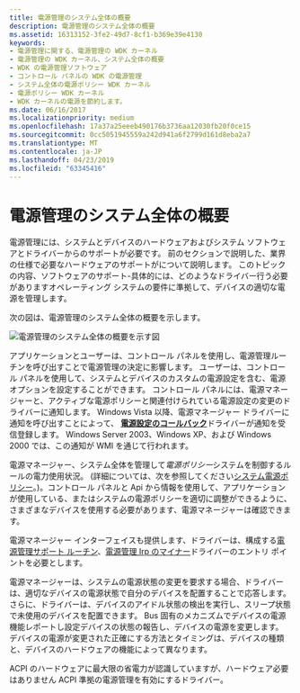 ```yaml
---
title: 電源管理のシステム全体の概要
description: 電源管理のシステム全体の概要
ms.assetid: 16313152-3fe2-49d7-8cf1-b369e39e4130
keywords:
- 電源管理に関する、電源管理の WDK カーネル
- 電源管理の WDK カーネル、システム全体の概要
- WDK の電源管理ソフトウェア
- コントロール パネルの WDK の電源管理
- システム全体の電源ポリシー WDK カーネル
- 電源ポリシー WDK カーネル
- WDK カーネルの電源を節約します。
ms.date: 06/16/2017
ms.localizationpriority: medium
ms.openlocfilehash: 17a37a25eeeb490176b3736aa12030fb20f0ce15
ms.sourcegitcommit: 0cc5051945559a242d941a6f2799d161d8eba2a7
ms.translationtype: MT
ms.contentlocale: ja-JP
ms.lasthandoff: 04/23/2019
ms.locfileid: "63345416"
---
```

# <a name="system-wide-overview-of-power-management"></a>電源管理のシステム全体の概要





電源管理には、システムとデバイスのハードウェアおよびシステム ソフトウェアとドライバーからのサポートが必要です。 前のセクションで説明した、業界の仕様で必要なハードウェアのサポートがについて説明します。 このトピックの内容、ソフトウェアのサポート-具体的には、どのようなドライバー行う必要がありますオペレーティング システムの要件に準拠して、デバイスの適切な電源を管理します。

次の図は、電源管理のシステム全体の概要を示します。

![電源管理のシステム全体の概要を示す図](images/power-comp.png)

アプリケーションとユーザーは、コントロール パネルを使用し、電源管理ルーチンを呼び出すことで電源管理の決定に影響します。 ユーザーは、コントロール パネルを使用して、システムとデバイスのカスタムの電源設定を含む、電源オプションを設定することができます。 コントロール パネルには、電源マネージャーと、アクティブな電源ポリシーと関連付けられている電源設定の変更のドライバーに通知します。 Windows Vista 以降、電源マネージャー ドライバーに通知を呼び出すことによって、 [**電源設定のコールバック**](https://msdn.microsoft.com/library/windows/hardware/ff559727)ドライバーが通知を受信登録します。 Windows Server 2003、Windows XP、および Windows 2000 では、この通知が WMI を通じて行われます。

電源マネージャー、システム全体を管理して*電源ポリシー*システムを制御するルールの電力使用状況。 (詳細については、次を参照してください[システム電源ポリシー](system-power-policy.md)。)。コントロール パネルと Api から情報を使用して、アプリケーションが使用している、またはシステムの電源ポリシーを適切に調整ができるように、さまざまなデバイスを使用する必要があります、電源マネージャーは確認できます。

電源マネージャー インターフェイスも提供します、ドライバーは、構成する[電源管理サポート ルーチン](https://msdn.microsoft.com/library/windows/hardware/ff559835)、[電源管理 Irp のマイナー](https://msdn.microsoft.com/library/windows/hardware/ff559822)ドライバーのエントリ ポイントを必要とします。

電源マネージャーは、システムの電源状態の変更を要求する場合、ドライバーは、適切なデバイスの電源状態で自分のデバイスを配置することで応答します。 さらに、ドライバーは、デバイスのアイドル状態の検出を実行し、スリープ状態で未使用のデバイスを配置できます。 Bus 固有のメカニズムでデバイスの電源機能レポートし設定デバイスの状態の報告し、デバイスの電源を変更します。 デバイスの電源が変更された正確にする方法とタイミングは、デバイスの種類と、デバイスのハードウェアの機能によって異なります。

ACPI のハードウェアに最大限の省電力が認識していますが、ハードウェア必要はありません ACPI 準拠の電源管理を有効にするドライバー。

 

 





